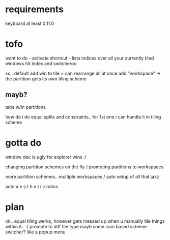 # requirements
keyboard at least 0.11.0

# tofo
want to do - activate shortcut - lists indices over all your currently tiled windows 
hit index and switcheroo

so.. default add win to tile > can rearrange all at once
add "workspace" -> the partition gets its own tiling scheme

## mayb?
tabs w/in partitions

how do i do equal splits and constraints.. 
for 1st one i can handle it in tiling scheme

# gotta do
window dec is ugly for explorer wins :/

changing partition schemes on the fly / promoting partitions to workspaces

more partition schemes..
multiple workspaces / auto setup of all that jazz

auto a e s t h e t i c ratios

# plan

ok.. equal tiling werks, however gets messed up when u manually tile things within it.. :/
promote to diff tile type
mayb some icon based scheme switcher? like a popup menu